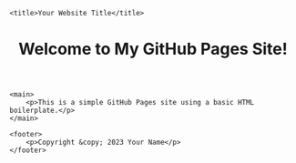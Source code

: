 <!-- The <!DOCTYPE html> declaration helps with browser compatibility. -->
<!DOCTYPE html>
<!-- The <meta charset="UTF-8"> tag specifies the character encoding for the HTML document. -->
<html lang="en">
<head>
    <meta charset="UTF-8">
    <!-- The content in the following meta tag makes your website look good on all devices (responsive web design). -->
    <meta name="viewport" content="width=device-width, initial-scale=1.0">
    <!-- This line of code links this HTML file to the CSS file -->
    <link rel="stylesheet" href="styles.css">
    <!-- This line of code links this HTML file to the JavaScript file -->
    <script src="script.js"></script>

    <title>Your Website Title</title>
</head>
<body>
    <!-- The <header>, <main>, and <footer> tags are semantic elements that help structure the HTML document. Look up 'HTML semantics to learn more.' -->
    <header>
        <h1>Welcome to My GitHub Pages Site!</h1>
    </header>
    
    <main>
        <p>This is a simple GitHub Pages site using a basic HTML boilerplate.</p>
    </main>

    <footer>
        <p>Copyright &copy; 2023 Your Name</p>
    </footer>
    

</body>
</html>
